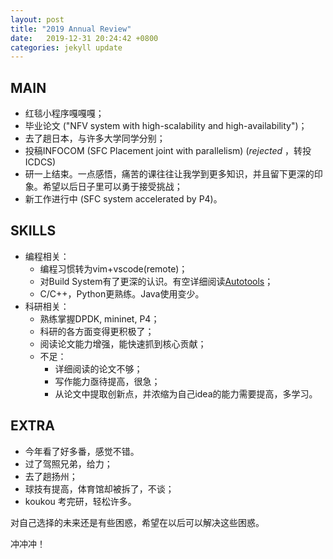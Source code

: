```yaml
---
layout: post
title: "2019 Annual Review"
date:   2019-12-31 20:24:42 +0800
categories: jekyll update
---
```


## MAIN 

- 红毯小程序嘎嘎嘎；
- 毕业论文 ("NFV system with high-scalability and high-availability")；
- 去了趟日本，与许多大学同学分别；
- 投稿INFOCOM (SFC Placement joint with parallelism) (*rejected* ，转投ICDCS​)
- 研一上结束。一点感悟，痛苦的课往往让我学到更多知识，并且留下更深的印象。希望以后日子里可以勇于接受挑战；
- 新工作进行中 (SFC system accelerated by P4)。


## SKILLS

- 编程相关：
  - 编程习惯转为vim+vscode(remote)；
  - 对Build System有了更深的认识。有空详细阅读[Autotools](https://autotools.io/index.html?utm_source=www.makefile.am&utm_medium=url&utm_campaign=vanitydomains)；
  - C/C++，Python更熟练。Java使用变少。
- 科研相关：
  - 熟练掌握DPDK, mininet, P4；
  - 科研的各方面变得更积极了；
  - 阅读论文能力增强，能快速抓到核心贡献；
  - 不足：
    - 详细阅读的论文不够；
    - 写作能力亟待提高，很急；
    - 从论文中提取创新点，并浓缩为自己idea的能力需要提高，多学习。


## EXTRA

- 今年看了好多番，感觉不错。
  <!-- - 荐：[鬼灭](https://www.bilibili.com/bangumi/media/md22718131/?from=search&seid=5434954065268796267)；巨人 3下；[Vinland Saga](https://www.bilibili.com/bangumi/media/md28220475/?from=search&seid=12176764739644017083)；[春物](https://www.bilibili.com/bangumi/media/md1539/?from=search&seid=7946003504816367932)(老番)； -->
- 过了驾照兄弟，给力；
- 去了趟扬州；
- 球技有提高，体育馆却被拆了，不谈；
- koukou 考完研，轻松许多。


对自己选择的未来还是有些困惑，希望在以后可以解决这些困惑。

冲冲冲！
